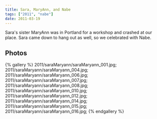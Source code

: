 ```yaml
---
title: Sara, MaryAnn, and Nabe
tags: ["2011", "nabe"]
date: 2011-03-19
---
```

Sara's sister MaryAnn was in Portland for a workshop and crashed at our place.  Sara came down to hang out as well, so we celebrated with Nabe.

<h2>Photos</h2>
{% gallery %} 
2011/saraMaryann/saraMaryann_001.jpg;
2011/saraMaryann/saraMaryann_004.jpg;
2011/saraMaryann/saraMaryann_006.jpg;
2011/saraMaryann/saraMaryann_007.jpg;
2011/saraMaryann/saraMaryann_008.jpg;
2011/saraMaryann/saraMaryann_010.jpg;
2011/saraMaryann/saraMaryann_012.jpg;
2011/saraMaryann/saraMaryann_014.jpg;
2011/saraMaryann/saraMaryann_015.jpg;
2011/saraMaryann/saraMaryann_016.jpg;
{% endgallery %}
